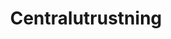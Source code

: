 ---
title: 'Centralutrustning'
symbol_image: 'symbols/bl/09.svg'
weight: 9
card: true
card_color: 'bg-symbol-red'
---